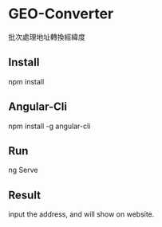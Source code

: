# GEO-Converter
批次處理地址轉換經緯度


## Install
npm install

## Angular-Cli
npm install -g angular-cli

## Run
ng Serve

## Result
input the address, and will show on website.